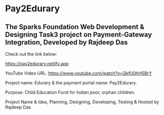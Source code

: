# Pay2Edurary
## The Sparks Foundation Web Development & Designing Task3 project on Payment-Gateway Integration, Developed by Rajdeep Das

Check out the link below:

https://pay2edurary.netlify.app

YouTube Video URL: 
https://www.youtube.com/watch?v=QkfU0hHSBrY

Project name: Edurary & the payment portal name: Pay2Edurary. 

Purpose: Child Education Fund for Indian poor, orphan children.

Project Name & Idea, Planning, Designing, Developing, Testing & Hosted by Rajdeep Das 
